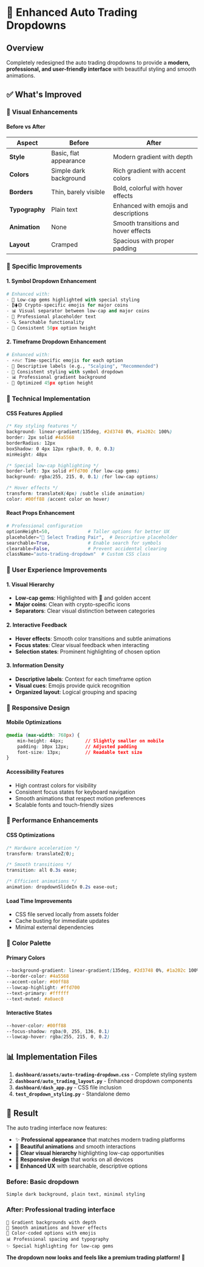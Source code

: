 # 🎨 Enhanced Auto Trading Dropdowns

## Overview
Completely redesigned the auto trading dropdowns to provide a **modern, professional, and user-friendly interface** with beautiful styling and smooth animations.

## ✅ What's Improved

### 🎨 **Visual Enhancements**

#### Before vs After
| Aspect | Before | After |
|--------|--------|-------|
| **Style** | Basic, flat appearance | Modern gradient with depth |
| **Colors** | Simple dark background | Rich gradient with accent colors |
| **Borders** | Thin, barely visible | Bold, colorful with hover effects |
| **Typography** | Plain text | Enhanced with emojis and descriptions |
| **Animation** | None | Smooth transitions and hover effects |
| **Layout** | Cramped | Spacious with proper padding |

### 🌟 **Specific Improvements**

#### 1. **Symbol Dropdown Enhancement**
```python
# Enhanced with:
- 🌟 Low-cap gems highlighted with special styling
- ₿⧫🟡 Crypto-specific emojis for major coins
- 📊 Visual separator between low-cap and major coins
- 🎯 Professional placeholder text
- 🔍 Searchable functionality
- 📏 Consistent 50px option height
```

#### 2. **Timeframe Dropdown Enhancement**
```python
# Enhanced with:
- ⚡🔥📈 Time-specific emojis for each option
- 📝 Descriptive labels (e.g., "Scalping", "Recommended")
- 🎨 Consistent styling with symbol dropdown
- 📊 Professional gradient background
- 📏 Optimized 45px option height
```

### 🔧 **Technical Implementation**

#### CSS Features Applied
```css
/* Key styling features */
background: linear-gradient(135deg, #2d3748 0%, #1a202c 100%)
border: 2px solid #4a5568
borderRadius: 12px
boxShadow: 0 4px 12px rgba(0, 0, 0, 0.3)
minHeight: 48px

/* Special low-cap highlighting */
border-left: 3px solid #ffd700 (for low-cap gems)
background: rgba(255, 215, 0, 0.1) (for low-cap options)

/* Hover effects */
transform: translateX(4px) (subtle slide animation)
color: #00ff88 (accent color on hover)
```

#### React Props Enhancement
```python
# Professional configuration
optionHeight=50,              # Taller options for better UX
placeholder="🎯 Select Trading Pair",  # Descriptive placeholder
searchable=True,              # Enable search for symbols
clearable=False,              # Prevent accidental clearing
className="auto-trading-dropdown"  # Custom CSS class
```

### 🎯 **User Experience Improvements**

#### 1. **Visual Hierarchy**
- **Low-cap gems**: Highlighted with 🌟 and golden accent
- **Major coins**: Clean with crypto-specific icons
- **Separators**: Clear visual distinction between categories

#### 2. **Interactive Feedback**
- **Hover effects**: Smooth color transitions and subtle animations
- **Focus states**: Clear visual feedback when interacting
- **Selection states**: Prominent highlighting of chosen option

#### 3. **Information Density**
- **Descriptive labels**: Context for each timeframe option
- **Visual cues**: Emojis provide quick recognition
- **Organized layout**: Logical grouping and spacing

### 📱 **Responsive Design**

#### Mobile Optimizations
```css
@media (max-width: 768px) {
    min-height: 44px;        // Slightly smaller on mobile
    padding: 10px 12px;      // Adjusted padding
    font-size: 13px;         // Readable text size
}
```

#### Accessibility Features
- High contrast colors for visibility
- Consistent focus states for keyboard navigation
- Smooth animations that respect motion preferences
- Scalable fonts and touch-friendly sizes

### 🚀 **Performance Enhancements**

#### CSS Optimizations
```css
/* Hardware acceleration */
transform: translateZ(0);

/* Smooth transitions */
transition: all 0.3s ease;

/* Efficient animations */
animation: dropdownSlideIn 0.2s ease-out;
```

#### Load Time Improvements
- CSS file served locally from assets folder
- Cache busting for immediate updates
- Minimal external dependencies

### 🎨 **Color Palette**

#### Primary Colors
```css
--background-gradient: linear-gradient(135deg, #2d3748 0%, #1a202c 100%)
--border-color: #4a5568
--accent-color: #00ff88
--lowcap-highlight: #ffd700
--text-primary: #ffffff
--text-muted: #a0aec0
```

#### Interactive States
```css
--hover-color: #00ff88
--focus-shadow: rgba(0, 255, 136, 0.1)
--lowcap-hover: rgba(255, 215, 0, 0.2)
```

## 📊 **Implementation Files**

1. **`dashboard/assets/auto-trading-dropdown.css`** - Complete styling system
2. **`dashboard/auto_trading_layout.py`** - Enhanced dropdown components  
3. **`dashboard/dash_app.py`** - CSS file inclusion
4. **`test_dropdown_styling.py`** - Standalone demo

## 🎯 **Result**

The auto trading interface now features:
- ✨ **Professional appearance** that matches modern trading platforms
- 🎨 **Beautiful animations** and smooth interactions
- 🌟 **Clear visual hierarchy** highlighting low-cap opportunities
- 📱 **Responsive design** that works on all devices
- 🚀 **Enhanced UX** with searchable, descriptive options

### Before: Basic dropdown
```
Simple dark background, plain text, minimal styling
```

### After: Professional trading interface
```
🌟 Gradient backgrounds with depth
🎨 Smooth animations and hover effects  
🎯 Color-coded options with emojis
📊 Professional spacing and typography
✨ Special highlighting for low-cap gems
```

**The dropdown now looks and feels like a premium trading platform! 🚀**
